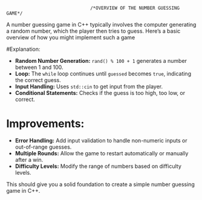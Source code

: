                                    /*OVERVIEW OF THE NUMBER GUESSING GAME*/
 
 A number guessing game in C++ typically involves the computer generating a random number, which the player then tries to guess. Here’s a basic overview of how you might implement such a game

#Explanation:
- **Random Number Generation:** `rand() % 100 + 1` generates a number between 1 and 100.
- **Loop:** The `while` loop continues until `guessed` becomes `true`, indicating the correct guess.
- **Input Handling:** Uses `std::cin` to get input from the player.
- **Conditional Statements:** Checks if the guess is too high, too low, or correct.

# Improvements:
- **Error Handling:** Add input validation to handle non-numeric inputs or out-of-range guesses.
- **Multiple Rounds:** Allow the game to restart automatically or manually after a win.
- **Difficulty Levels:** Modify the range of numbers based on difficulty levels.

This should give you a solid foundation to create a simple number guessing game in C++.
